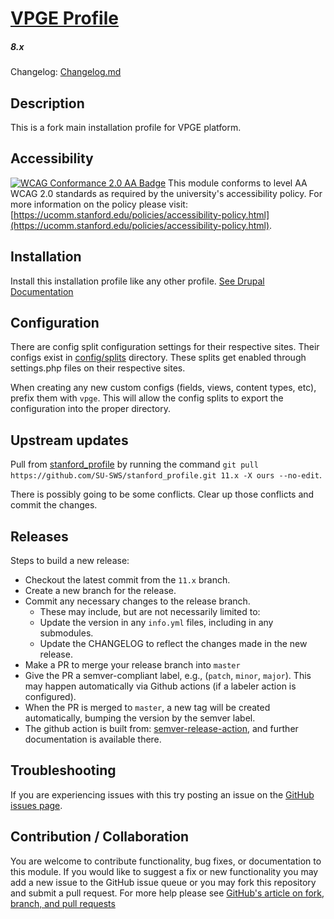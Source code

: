# [VPGE Profile](https://github.com/SU-SWS/vpge_profile)
##### 8.x

Changelog: [Changelog.md](CHANGELOG.md)

Description
---

This is a fork main installation profile for VPGE platform.

Accessibility
---
[![WCAG Conformance 2.0 AA Badge](https://www.w3.org/WAI/wcag2AA-blue.png)](https://www.w3.org/TR/WCAG20/)
This module conforms to level AA WCAG 2.0 standards as required by the university's accessibility policy. For more information on the policy please visit: [https://ucomm.stanford.edu/policies/accessibility-policy.html](https://ucomm.stanford.edu/policies/accessibility-policy.html).

Installation
---

Install this installation profile like any other profile. [See Drupal Documentation](https://www.drupal.org/docs/7/install/using-an-installation-profile)

Configuration
---

There are config split configuration settings for their respective sites. Their configs exist in [config/splits](./config/splits)
directory. These splits get enabled through settings.php files on their respective sites.

When creating any new custom configs (fields, views, content types, etc), prefix them with `vpge`. This will allow the
config splits to export the configuration into the proper directory.

Upstream updates
---

Pull from [stanford_profile](https://github.com/SU-SWS/stanford_profile.git) by running the command `git pull https://github.com/SU-SWS/stanford_profile.git 11.x -X ours --no-edit`.

There is possibly going to be some conflicts. Clear up those conflicts and commit the changes.

Releases
---

Steps to build a new release:
- Checkout the latest commit from the `11.x` branch.
- Create a new branch for the release.
- Commit any necessary changes to the release branch.
  -  These may include, but are not necessarily limited to:
    - Update the version in any `info.yml` files, including in any submodules.
    - Update the CHANGELOG to reflect the changes made in the new release.
- Make a PR to merge your release branch into `master`
- Give the PR a semver-compliant label, e.g., (`patch`, `minor`, `major`).  This may happen automatically via Github actions (if a labeler action is configured).
- When the PR is merged to `master`, a new tag will be created automatically, bumping the version by the semver label.
- The github action is built from: [semver-release-action](https://github.com/K-Phoen/semver-release-action), and further documentation is available there.


Troubleshooting
---

If you are experiencing issues with this try posting an issue on the [GitHub issues page](https://github.com/SU-SWS/vpge_profile/issues).

Contribution / Collaboration
---

You are welcome to contribute functionality, bug fixes, or documentation to this module. If you would like to suggest a fix or new functionality you may add a new issue to the GitHub issue queue or you may fork this repository and submit a pull request. For more help please see [GitHub's article on fork, branch, and pull requests](https://help.github.com/articles/using-pull-requests)
